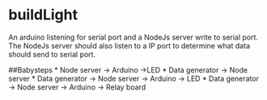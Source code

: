buildLight
==========

An arduino listening for serial port and a NodeJs server write to serial port.
The NodeJs server should also listen to a IP port to determine what data should send to serial port.

##Babysteps
	*	Node server -> Arduino ->LED
	*	Data generator -> Node server
	*	Data generator -> Node server -> Arduino -> LED 
	*	Data generator -> Node server -> Arduino -> Relay board
